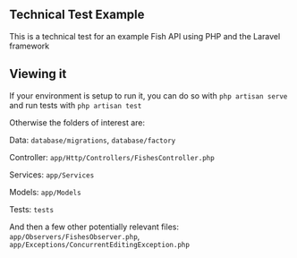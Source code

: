 ## Technical Test Example

This is a technical test for an example Fish API using PHP and the Laravel framework

## Viewing it

If your environment is setup to run it, you can do so with `php artisan serve` and run tests with `php artisan test`

Otherwise the folders of interest are:

Data: `database/migrations`, `database/factory`

Controller: `app/Http/Controllers/FishesController.php`

Services: `app/Services`

Models: `app/Models`

Tests: `tests`

And then a few other potentially relevant files:
`app/Observers/FishesObserver.php`, `app/Exceptions/ConcurrentEditingException.php`